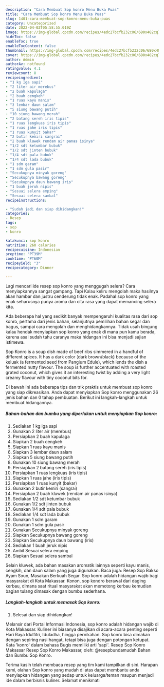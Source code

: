 ```yaml
---
description: "Cara Membuat Sop konro Menu Buka Puas"
title: "Cara Membuat Sop konro Menu Buka Puas"
slug: 1401-cara-membuat-sop-konro-menu-buka-puas
category: Uncategorized
date: 2022-04-02T05:58:55.019Z
image: https://img-global.cpcdn.com/recipes/4edc27bcfb232c06/680x482cq70/sop-konro-foto-resep-utama.jpg
hideToc: false
enableToc: true
enableTocContent: false
thumbnail: https://img-global.cpcdn.com/recipes/4edc27bcfb232c06/680x482cq70/sop-konro-foto-resep-utama.jpg
cover: https://img-global.cpcdn.com/recipes/4edc27bcfb232c06/680x482cq70/sop-konro-foto-resep-utama.jpg
author: Admin
authorAv: notfound
ratingvalue: 4.1
reviewcount: 8
recipeingredient:
- "1 kg Iga sapi"
- "2 liter air merebus"
- "2 buah kapulaga"
- "2 buah cengkeh"
- "1 ruas kayu manis"
- "3 lembar daun salam"
- "5 siung bawang putih"
- "10 siung bawang merah"
- "2 batang sereh iris tipis"
- "1 ruas lengkuas iris tipis"
- "1 ruas jahe iris tipis"
- "1 ruas kunyit bakar"
- "2 butir kemiri sangrai"
- "2 buah kluwek rendam air panas isinya"
- "1/2 sdt ketumbar bubuk"
- "1/2 sdt jinten bubuk"
- "1/4 sdt pala bubuk"
- "1/4 sdt lada bubuk"
- "1 sdm garam"
- "1 sdm gula pasir"
- "Secukupnya minyak goreng"
- "Secukupnya bawang goreng"
- "Secukupnya daun bawang iris"
- "1 buah jeruk nipis"
- "Sesuai selera emping"
- "Sesuai selera sambal"
recipeinstructions:

- "Sudah jadi dan siap dihidangkan!"
categories:
- Resep
tags:
- sop
- konro

katakunci: sop konro 
nutrition: 260 calories
recipecuisine: Indonesian
preptime: "PT39M"
cooktime: "PT60M"
recipeyield: "3"
recipecategory: Dinner

---
```



Lagi mencari ide resep sop konro yang menggugah selera? Cara menyiapkannya sangat gampang. Tapi Kalau keliru mengolah maka hasilnya akan hambar dan justru cenderung tidak enak. Padahal sop konro yang enak seharusnya punya aroma dan cita rasa yang dapat memancing selera kita.


Ada beberapa hal yang sedikit banyak mempengaruhi kualitas rasa dari sop konro, pertama dari jenis bahan, selanjutnya pemilihan bahan segar dan bagus, sampai cara mengolah dan menghidangkannya. Tidak usah bingung kalau hendak menyiapkan sop konro yang enak di mana pun kamu berada, karena asal sudah tahu caranya maka hidangan ini bisa menjadi sajian istimewa.

Sop Konro is a soup dish made of beef ribs simmered in a handful of different spices. It has a dark color (dark brown/black) because of the keluak (a fermented seed from Pangium Edule), which lends the dish a fermented nutty flavour. The soup is further accentuated with roasted grated coconut, which gives it an interesting twist by adding a very light creamy flavour with tiny coconut bits for.


Di bawah ini ada beberapa tips dan trik praktis untuk membuat sop konro yang siap dikreasikan. Anda dapat menyiapkan Sop konro menggunakan 26 jenis bahan dan 0 tahap pembuatan. Berikut ini langkah-langkah untuk membuat hidangannya.

<!--inarticleads1-->

##### Bahan-bahan dan bumbu yang diperlukan untuk menyiapkan Sop konro:

1. Sediakan 1 kg Iga sapi
1. Gunakan 2 liter air (merebus)
1. Persiapkan 2 buah kapulaga
1. Siapkan 2 buah cengkeh
1. Siapkan 1 ruas kayu manis
1. Siapkan 3 lembar daun salam
1. Siapkan 5 siung bawang putih
1. Gunakan 10 siung bawang merah
1. Persiapkan 2 batang sereh (iris tipis)
1. Persiapkan 1 ruas lengkuas (iris tipis)
1. Siapkan 1 ruas jahe (iris tipis)
1. Persiapkan 1 ruas kunyit (bakar)
1. Gunakan 2 butir kemiri (sangrai)
1. Persiapkan 2 buah kluwek (rendam air panas isinya)
1. Sediakan 1/2 sdt ketumbar bubuk
1. Gunakan 1/2 sdt jinten bubuk
1. Gunakan 1/4 sdt pala bubuk
1. Sediakan 1/4 sdt lada bubuk
1. Gunakan 1 sdm garam
1. Gunakan 1 sdm gula pasir
1. Gunakan Secukupnya minyak goreng
1. Siapkan Secukupnya bawang goreng
1. Siapkan Secukupnya daun bawang (iris)
1. Sediakan 1 buah jeruk nipis
1. Ambil Sesuai selera emping
1. Siapkan Sesuai selera sambal


Selain kluwek, ada bahan masakan aromatik lainnya seperti kayu manis, cengkih, dan daun salam yang juga digunakan. Baca juga: Resep Sop Bakso Ayam Soun, Masakan Berkuah Segar. Sop konro adalah hidangan wajib bagi masyarakat di Kota Makassar. Konon, sop kondro berawal dari daging kerbau, dimana saat ritual masyarakat akan memotong kerbau kemudian bagian tulang dimasak dengan bumbu sederhana. 

<!--inarticleads2-->

##### Langkah-langkah untuk memasak Sop konro:


1. Selesai dan siap dihidangkan!

Melansir dari Portal Informasi Indonesia, sop konro adalah hidangan wajib di Kota Makassar. Kuliner ini biasanya disajikan di acara-acara penting seperti Hari Raya Idulfitri, Iduladha, hingga pernikahan. Sop konro bisa dimakan dengan sepiring nasi hangat, tetapi bisa juga dengan potongan ketupat. Kata &#39;konro&#39; dalam bahasa Bugis memiliki arti &#39;sapi&#39;. Resep Sop Konro Makassar Resep Sop Konro Makassar, oleh: @resepbundamudah⁣ Bahan dan Bumbu Sop Konro. 

Terima kasih telah membaca resep yang tim kami tampilkan di sini. Harapan kami, olahan Sop konro yang mudah di atas dapat membantu anda menyiapkan hidangan yang sedap untuk keluarga/teman maupun menjadi ide dalam berbisnis kuliner. Selamat menikmati
